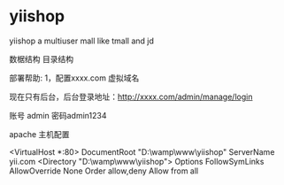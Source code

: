 yiishop
=======

yiishop a multiuser mall like tmall and jd

数椐结构
目录结构


部署帮助:
1，配置xxxx.com  虚拟域名

现在只有后台，后台登录地址：http://xxxx.com/admin/manage/login


账号 admin 密码admin1234


apache 主机配置




<VirtualHost *:80>
DocumentRoot "D:\wamp\www\yiishop"
ServerName yii.com
<Directory "D:\wamp\www\yiishop">
       Options FollowSymLinks
       AllowOverride None
       Order allow,deny
       Allow from all
</Directory>
</VirtualHost>